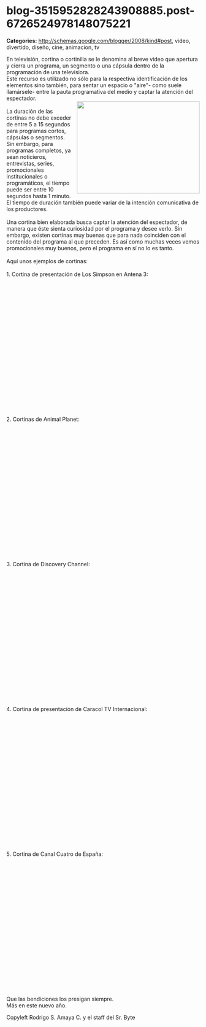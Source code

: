 # blog-3515952828243908885.post-6726524978148075221

**Categories:** http://schemas.google.com/blogger/2008/kind#post, video, divertido, diseño, cine, animacion, tv

En televisión, cortina o cortinilla se le denomina al breve video que
      apertura y cierra un programa, un segmento o una cápsula dentro de la programación de una
      televisiora.<br />Este recurso es utilizado no sólo para la respectiva identificación de
      los elementos sino también, para sentar un espacio o "aire"- como suele llamársele- entre la
      pauta programativa del medio y captar la atención del espectador.<br /><a
      href="http://4.bp.blogspot.com/_JbB9KsZ238w/SV2QVmNKmlI/AAAAAAAAASU/Z70nOMOU0hs/s1600-h/history.jpg"><img
      id="BLOGGER_PHOTO_ID_5286540238310251090" style="FLOAT: right; MARGIN: 0px 0px 10px 10px;
      WIDTH: 320px; CURSOR: hand; HEIGHT: 240px" alt=""
      src="http://4.bp.blogspot.com/_JbB9KsZ238w/SV2QVmNKmlI/AAAAAAAAASU/Z70nOMOU0hs/s320/history.jpg"
      border="0" /></a><br />La duración de las cortinas no debe exceder de entre 5 a
      15 segundos para programas cortos, cápsulas o segmentos. Sin embargo, para programas
      completos, ya sean noticieros, entrevistas, series, promocionales institucionales o
      programáticos, el tiempo puede ser entre 10 segundos hasta 1 minuto. El tiempo de duración
      también puede variar de la intención comunicativa de los productores.<br /><br
      />Una cortina bien elaborada busca captar la atención del espectador, de manera que éste
      sienta curiosidad por el programa y desee verlo. Sin embargo, existen cortinas muy buenas que
      para nada coinciden con el contenido del programa al que preceden. Es así como muchas veces
      vemos promocionales muy buenos, pero el programa en sí no lo es tanto.<br /><br
      />Aquí unos ejemplos de cortinas:<br /><br />1. Cortina de presentación de Los
      Simpson en Antena 3:<br /><object height="344" width="425"><param name="movie"
      value="http://www.youtube.com/v/KMDeeRZ5VVA&amp;hl=es&amp;fs=1"><param
      name="allowFullScreen" value="true"><param name="allowscriptaccess"
      value="always"><embed src="http://www.youtube.com/v/KMDeeRZ5VVA&hl=es&fs=1"
      type="application/x-shockwave-flash" allowscriptaccess="always" allowfullscreen="true"
      width="425" height="344"></embed></object><br /><br />2. Cortinas
      de Animal Planet:<br /><object height="344" width="425"><param name="movie"
      value="http://www.youtube.com/v/8VZWo0SFBgk&amp;hl=es&amp;fs=1"><param
      name="allowFullScreen" value="true"><param name="allowscriptaccess"
      value="always"><embed src="http://www.youtube.com/v/8VZWo0SFBgk&hl=es&fs=1"
      type="application/x-shockwave-flash" allowscriptaccess="always" allowfullscreen="true"
      width="425" height="344"></embed></object><br /><br />3. Cortina de
      Discovery Channel:<br /><object height="344" width="425"><param name="movie"
      value="http://www.youtube.com/v/V5BxymuiAxQ&amp;hl=es&amp;fs=1"><param
      name="allowFullScreen" value="true"><param name="allowscriptaccess"
      value="always"><embed src="http://www.youtube.com/v/V5BxymuiAxQ&hl=es&fs=1"
      type="application/x-shockwave-flash" allowscriptaccess="always" allowfullscreen="true"
      width="425" height="344"></embed></object><br /><br />4. Cortina de
      presentación de Caracol TV Internacional:<br /><object height="344"
      width="425"><param name="movie"
      value="http://www.youtube.com/v/OdwExiJmkNk&amp;hl=es&amp;fs=1"><param
      name="allowFullScreen" value="true"><param name="allowscriptaccess"
      value="always"><embed src="http://www.youtube.com/v/OdwExiJmkNk&hl=es&fs=1"
      type="application/x-shockwave-flash" allowscriptaccess="always" allowfullscreen="true"
      width="425" height="344"></embed></object><br /><br />5. Cortina de
      Canal Cuatro de España:<br /><object height="344" width="425"><param
      name="movie"
      value="http://www.youtube.com/v/nJH2GqfNE0M&amp;hl=es&amp;fs=1"><param
      name="allowFullScreen" value="true"><param name="allowscriptaccess"
      value="always"><embed src="http://www.youtube.com/v/nJH2GqfNE0M&hl=es&fs=1"
      type="application/x-shockwave-flash" allowscriptaccess="always" allowfullscreen="true"
      width="425" height="344"></embed></object><br /><br />Que las
      bendiciones los presigan siempre.<br />Más en este nuevo año.<div
      class="blogger-post-footer">Copyleft Rodrigo S. Amaya C. y el staff del Sr.
      Byte</div>